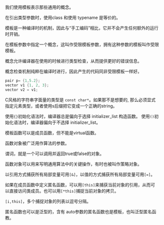我们使用模板表示那些通用的概念。

在引出类型参数时，使用class 和使用 typename 是等价的。

模板是一种编译时的机制，因此与“手工编码”相比，它并不会产生任何额外的运行时开销。

在模板参数中指定一个概念，这叫作受限模板参数，拥有这种参数的模板叫作受限模板。

概念允许编译器在使用的时候进行类型检查，从而提供更好的错误信息。

概念检查机制纯粹在编译时进行，因此产生的代码同非受限模板一样好。
```cpp
pair p= {1,5.2};
vector v1 {1, 2, 3};
vector v2 = v1;
```

C风格的字符串字面量的类型是 `const char*`。如果那不是想要的,
那么必须显式指定元素类型，或者使用s后缀把它变成一个正确的string。

使用`{}`初始化语法时，编译器总是偏向于选择 initializer_list 构造函数。
使用`()`初始化语法时，编译器偏向于不选择 initializer_list。

模板函数可以是成员函数，但不能是virtual函数。

函数对象被广泛用作算法的参数。

谓词，就是一个可以调用并返回true或false的对象。

函数对象可以用来写明通用算法中的关键操作，有时也被叫作策略对象。

以引用方式捕获所有局部变量可用`[&]`，以值的方式捕获所有局部变量可用`[=]`。

如果在成员函数中定义匿名函数，可以用`[this]`来捕获当前对象的引用，从而可以直接访问类成员。也可以用`[*this]`捕捉当前对象的拷贝。

`[i,this]`，多个捕捉对象的列表以逗号分隔。

匿名函数也可以是泛型的，含有 auto参数的匿名函数也是模板，也叫泛型匿名函教。
